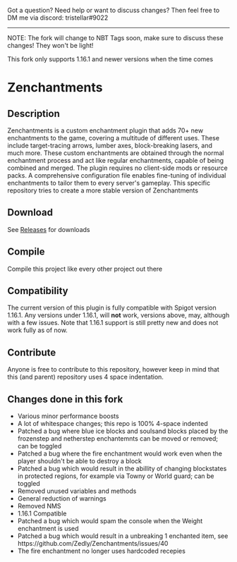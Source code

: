 Got a question? Need help or want to discuss changes? Then feel free to DM me via discord: tristellar#9022
<hr>
NOTE: The fork will change to NBT Tags soon, make sure to discuss these changes! They won't be light!

This fork only supports 1.16.1 and newer versions when the time comes

# Zenchantments
## Description
Zenchantments is a custom enchantment plugin that adds 70+ new enchantments to the game, covering a multitude of different uses. These include target-tracing arrows, lumber axes, block-breaking lasers, and much more. These custom enchantments are obtained through the normal enchantment process and act like regular enchantments, capable of being combined and merged. The plugin requires no client-side mods or resource packs. A comprehensive configuration file enables fine-tuning of individual enchantments to tailor them to every server's gameplay. This specific repository tries to create a more stable version of Zenchantments

## Download
See [Releases](https://github.com/Zedly/Zenchantments/releases) for downloads

## Compile
Compile this project like every other project out there

## Compatibility
The current version of this plugin is fully compatible with Spigot version 1.16.1. Any versions under 1.16.1, will **not** work, versions above, may, although with a few issues. Note that 1.16.1 support is still pretty new and does not work fully as of now.
## Contribute
Anyone is free to contribute to this repository, however keep in mind that this (and parent) repository uses 4 space indentation.

## Changes done in this fork
<ul>
	<li>Various minor performance boosts</li>
	<li>A lot of whitespace changes; this repo is 100% 4-space indented</li>
	<li>Patched a bug where blue ice blocks and soulsand blocks placed by the frozenstep and netherstep enchantemnts can be moved or removed; can be toggled</li>
	<li>Patched a bug where the fire enchantment would work even when the player shouldn't be able to destroy a block</li>
	<li>Patched a bug which would result in the abillity of changing blockstates in protected regions, for example via Towny or World guard; can be toggled</li>
	<li>Removed unused variables and methods</li>
	<li>General reduction of warnings</li>
	<li>Removed NMS</li>
	<li>1.16.1 Compatible</li>
	<li>Patched a bug which would spam the console when the Weight enchantment is used</li>
	<li>Patched a bug which would result in a unbreaking 1 enchanted item, see https://github.com/Zedly/Zenchantments/issues/40</li>
	<li>The fire enchantment no longer uses hardcoded recepies</li>
</ul>
